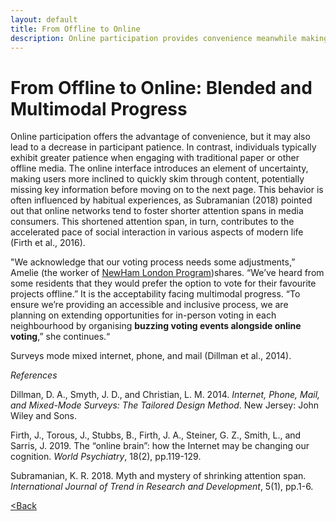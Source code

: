 ```yaml
---
layout: default
title: From Offline to Online
description: Online participation provides convenience meanwhile making participants have less patience.
---
```


# From Offline to Online: Blended and Multimodal Progress

Online participation offers the advantage of convenience, but it may also lead to a decrease in participant patience. In contrast, individuals typically exhibit greater patience when engaging with traditional paper or other offline media. The online interface introduces an element of uncertainty, making users more inclined to quickly skim through content, potentially missing key information before moving on to the next page. This behavior is often influenced by habitual experiences, as Subramanian (2018) pointed out that online networks tend to foster shorter attention spans in media consumers. This shortened attention span, in turn, contributes to the accelerated pace of social interaction in various aspects of modern life (Firth et al., 2016).

"We acknowledge that our voting process needs some adjustments,” Amelie (the worker of [NewHam London Program](https://www.citizenlab.co/blog/case-study/lessons-learned-newham-flagship-participatory-budget-programme/))shares. “We’ve heard from some residents that they would prefer the option to vote for their favourite projects offline.” It is the acceptability facing multimodal progress.
“To ensure we’re providing an accessible and inclusive process, we are planning on extending opportunities for in-person voting in each neighbourhood by organising **buzzing voting events alongside online voting**,” she continues.“

Surveys mode mixed internet, phone, and mail (Dillman et al., 2014).

*References*

Dillman, D. A., Smyth, J. D., and Christian, L. M. 2014. _Internet, Phone, Mail, and Mixed-Mode Surveys: The Tailored Design Method_. New Jersey: John Wiley and Sons.

Firth, J., Torous, J., Stubbs, B., Firth, J. A., Steiner, G. Z., Smith, L., and Sarris, J. 2019. The “online brain”: how the Internet may be changing our cognition. _World Psychiatry_, 18(2), pp.119-129.

Subramanian, K. R. 2018. Myth and mystery of shrinking attention span. _International Journal of Trend in Research and Development_, 5(1), pp.1-6.




[<Back](./)
